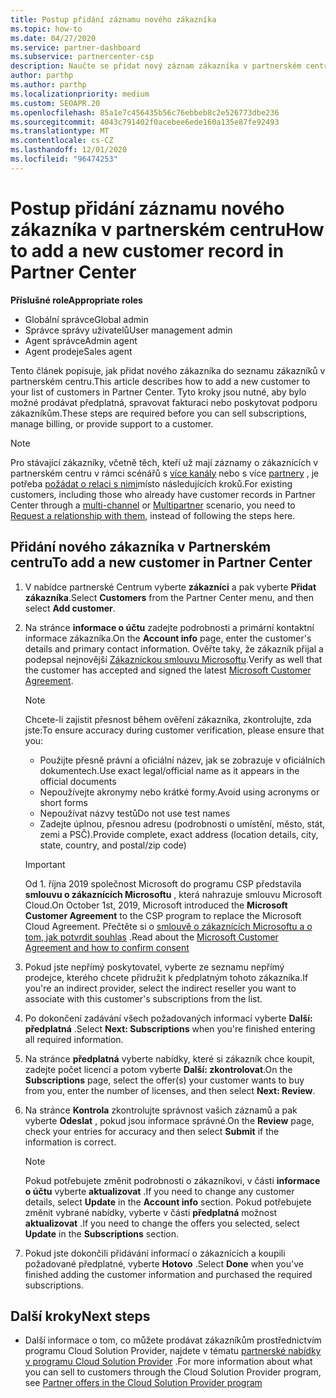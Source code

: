 ```yaml
---
title: Postup přidání záznamu nového zákazníka
ms.topic: how-to
ms.date: 04/27/2020
ms.service: partner-dashboard
ms.subservice: partnercenter-csp
description: Naučte se přidat nový záznam zákazníka v partnerském centru. Pak můžete prodávat předplatné zákazníka, spravovat fakturaci nebo poskytovat zákaznickou podporu.
author: parthp
ms.author: parthp
ms.localizationpriority: medium
ms.custom: SEOAPR.20
ms.openlocfilehash: 85a1e7c456435b56c76ebbeb8c2e526773dbe236
ms.sourcegitcommit: 4043c791402f0acebee6ede160a135e87fe92493
ms.translationtype: MT
ms.contentlocale: cs-CZ
ms.lasthandoff: 12/01/2020
ms.locfileid: "96474253"
---
```

# <a name="how-to-add-a-new-customer-record-in-partner-center"></a><span data-ttu-id="b21dd-104">Postup přidání záznamu nového zákazníka v partnerském centru</span><span class="sxs-lookup"><span data-stu-id="b21dd-104">How to add a new customer record in Partner Center</span></span>


<span data-ttu-id="b21dd-105">**Příslušné role**</span><span class="sxs-lookup"><span data-stu-id="b21dd-105">**Appropriate roles**</span></span>

- <span data-ttu-id="b21dd-106">Globální správce</span><span class="sxs-lookup"><span data-stu-id="b21dd-106">Global admin</span></span>
- <span data-ttu-id="b21dd-107">Správce správy uživatelů</span><span class="sxs-lookup"><span data-stu-id="b21dd-107">User management admin</span></span>
- <span data-ttu-id="b21dd-108">Agent správce</span><span class="sxs-lookup"><span data-stu-id="b21dd-108">Admin agent</span></span>
- <span data-ttu-id="b21dd-109">Agent prodeje</span><span class="sxs-lookup"><span data-stu-id="b21dd-109">Sales agent</span></span>

<span data-ttu-id="b21dd-110">Tento článek popisuje, jak přidat nového zákazníka do seznamu zákazníků v partnerském centru.</span><span class="sxs-lookup"><span data-stu-id="b21dd-110">This article describes how to add a new customer to your list of customers in Partner Center.</span></span> <span data-ttu-id="b21dd-111">Tyto kroky jsou nutné, aby bylo možné prodávat předplatná, spravovat fakturaci nebo poskytovat podporu zákazníkům.</span><span class="sxs-lookup"><span data-stu-id="b21dd-111">These steps are required before you can sell subscriptions, manage billing, or provide support to a customer.</span></span>

>[!NOTE]
><span data-ttu-id="b21dd-112">Pro stávající zákazníky, včetně těch, kteří už mají záznamy o zákaznících v partnerském centru v rámci scénářů s [více kanály](multichannel.md) nebo s více [partnery](multipartner.md) , je potřeba [požádat o relaci s nimi](request-a-relationship-with-a-customer.md)místo následujících kroků.</span><span class="sxs-lookup"><span data-stu-id="b21dd-112">For existing customers, including those who already have customer records in Partner Center through a [multi-channel](multichannel.md) or [Multipartner](multipartner.md) scenario, you need to [Request a relationship with them](request-a-relationship-with-a-customer.md), instead of following the steps here.</span></span>

## <a name="to-add-a-new-customer-in-partner-center"></a><span data-ttu-id="b21dd-113">Přidání nového zákazníka v Partnerském centru</span><span class="sxs-lookup"><span data-stu-id="b21dd-113">To add a new customer in Partner Center</span></span>

1. <span data-ttu-id="b21dd-114">V nabídce partnerské Centrum vyberte **zákazníci** a pak vyberte **Přidat zákazníka**.</span><span class="sxs-lookup"><span data-stu-id="b21dd-114">Select **Customers** from the Partner Center menu, and then select **Add customer**.</span></span>

2. <span data-ttu-id="b21dd-115">Na stránce **informace o účtu** zadejte podrobnosti a primární kontaktní informace zákazníka.</span><span class="sxs-lookup"><span data-stu-id="b21dd-115">On the **Account info** page, enter the customer's details and primary contact information.</span></span> <span data-ttu-id="b21dd-116">Ověřte taky, že zákazník přijal a podepsal nejnovější [Zákaznickou smlouvu Microsoftu](agreements.md).</span><span class="sxs-lookup"><span data-stu-id="b21dd-116">Verify as well that the customer has accepted and signed the latest [Microsoft Customer Agreement](agreements.md).</span></span>

   >[!NOTE]
   >
   ><span data-ttu-id="b21dd-117">Chcete-li zajistit přesnost během ověření zákazníka, zkontrolujte, zda jste:</span><span class="sxs-lookup"><span data-stu-id="b21dd-117">To ensure accuracy during customer verification, please ensure that you:</span></span>
   >
   >- <span data-ttu-id="b21dd-118">Použijte přesně právní a oficiální název, jak se zobrazuje v oficiálních dokumentech.</span><span class="sxs-lookup"><span data-stu-id="b21dd-118">Use exact legal/official name as it appears in the official documents</span></span>
   >- <span data-ttu-id="b21dd-119">Nepoužívejte akronymy nebo krátké formy.</span><span class="sxs-lookup"><span data-stu-id="b21dd-119">Avoid using acronyms or short forms</span></span>
   >- <span data-ttu-id="b21dd-120">Nepoužívat názvy testů</span><span class="sxs-lookup"><span data-stu-id="b21dd-120">Do not use test names</span></span>
   >- <span data-ttu-id="b21dd-121">Zadejte úplnou, přesnou adresu (podrobnosti o umístění, město, stát, zemi a PSČ).</span><span class="sxs-lookup"><span data-stu-id="b21dd-121">Provide complete, exact address (location details, city, state, country, and postal/zip code)</span></span>

   >[!IMPORTANT]
   > <span data-ttu-id="b21dd-122">Od 1. října 2019 společnost Microsoft do programu CSP představila **smlouvu o zákaznících Microsoftu** , která nahrazuje smlouvu Microsoft Cloud.</span><span class="sxs-lookup"><span data-stu-id="b21dd-122">On October 1st, 2019, Microsoft introduced the **Microsoft Customer Agreement** to the CSP program to replace the Microsoft Cloud Agreement.</span></span> <span data-ttu-id="b21dd-123">Přečtěte si o [smlouvě o zákaznících Microsoftu a o tom, jak potvrdit souhlas](confirm-customer-agreement.md) .</span><span class="sxs-lookup"><span data-stu-id="b21dd-123">Read about the [Microsoft Customer Agreement and how to confirm consent](confirm-customer-agreement.md)</span></span>
  
3. <span data-ttu-id="b21dd-124">Pokud jste nepřímý poskytovatel, vyberte ze seznamu nepřímý prodejce, kterého chcete přidružit k předplatným tohoto zákazníka.</span><span class="sxs-lookup"><span data-stu-id="b21dd-124">If you're an indirect provider, select the indirect reseller you want to associate with this customer's subscriptions from the list.</span></span>

4. <span data-ttu-id="b21dd-125">Po dokončení zadávání všech požadovaných informací vyberte **Další: předplatná** .</span><span class="sxs-lookup"><span data-stu-id="b21dd-125">Select **Next: Subscriptions** when you're finished entering all required information.</span></span>

5. <span data-ttu-id="b21dd-126">Na stránce **předplatná** vyberte nabídky, které si zákazník chce koupit, zadejte počet licencí a potom vyberte **Další: zkontrolovat**.</span><span class="sxs-lookup"><span data-stu-id="b21dd-126">On the **Subscriptions** page, select the offer(s) your customer wants to buy from you, enter the number of licenses, and then select **Next: Review**.</span></span>

6. <span data-ttu-id="b21dd-127">Na stránce **Kontrola** zkontrolujte správnost vašich záznamů a pak vyberte **Odeslat** , pokud jsou informace správné.</span><span class="sxs-lookup"><span data-stu-id="b21dd-127">On the **Review** page, check your entries for accuracy and then select **Submit** if the information is correct.</span></span>

   >[!NOTE]
   ><span data-ttu-id="b21dd-128">Pokud potřebujete změnit podrobnosti o zákazníkovi, v části **informace o účtu** vyberte **aktualizovat** .</span><span class="sxs-lookup"><span data-stu-id="b21dd-128">If you need to change any customer details, select **Update** in the **Account info** section.</span></span> <span data-ttu-id="b21dd-129">Pokud potřebujete změnit vybrané nabídky, vyberte v části **předplatná** možnost **aktualizovat** .</span><span class="sxs-lookup"><span data-stu-id="b21dd-129">If you need to change the offers you selected, select **Update** in the **Subscriptions** section.</span></span>

7. <span data-ttu-id="b21dd-130">Pokud jste dokončili přidávání informací o zákaznících a koupili požadované předplatné, vyberte **Hotovo** .</span><span class="sxs-lookup"><span data-stu-id="b21dd-130">Select **Done** when you've finished adding the customer information and purchased the required subscriptions.</span></span>

## <a name="next-steps"></a><span data-ttu-id="b21dd-131">Další kroky</span><span class="sxs-lookup"><span data-stu-id="b21dd-131">Next steps</span></span>

- <span data-ttu-id="b21dd-132">Další informace o tom, co můžete prodávat zákazníkům prostřednictvím programu Cloud Solution Provider, najdete v tématu [partnerské nabídky v programu Cloud Solution Provider](csp-offers.md) .</span><span class="sxs-lookup"><span data-stu-id="b21dd-132">For more information about what you can sell to customers through the Cloud Solution Provider program, see [Partner offers in the Cloud Solution Provider program](csp-offers.md)</span></span>


